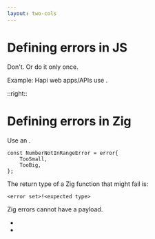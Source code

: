 ```yaml
---
layout: two-cols
---
```

<h1>Defining errors in JS</h1>

<Transform scale="0.85">

<p>Don't. Or do it only once.</p>

<Citation
  author="nodebestpractices"
  citeHref="https://github.com/goldbergyoni/nodebestpractices/tree/master/sections/errorhandling"
  citeText="Use only the built-in Error object">
  <template v-slot:quote>
    <p slot="quote">Consider extending the <code class="inline-code">Error</code> object with additional properties, but be careful not to overdo it. It's generally a good idea to extend the built-in <code class="inline-code">Error</code> object <span class="color:accent">only once</span>.</p>
  </template>
</Citation>

Example: Hapi web apps/APIs use <Anchor href="https://hapi.dev/module/boom/" text="Boom" />.

</Transform>

::right::

<h1>Defining errors in Zig</h1>

<Transform scale="0.85">

<p>Use an <Anchor href="https://ziglang.org/documentation/0.10.1/#Error-Set-Type" text="Error Set"/>.</p>

```text
const NumberNotInRangeError = error{
    TooSmall,
    TooBig,
};
```

The return type of a Zig function that might fail is:

```text
<error set>!<expected type>
```

Zig errors cannot have a payload.

- <Anchor href="https://github.com/ziglang/zig/issues/2647" text="Some people would want it" />
- <Anchor href="https://www.reddit.com/r/Zig/comments/wqnd04/my_reasoning_for_why_zig_errors_shouldnt_have_a/" text="Some others would not" />

</Transform>

<!--
Boom errors contain additional payload and methods for returning HTTP status codes in a consistent way.

Zig errors are basically like C return codes.
-->
